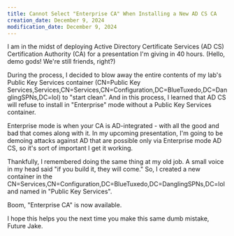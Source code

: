 ```yaml
---
title: Cannot Select "Enterprise CA" When Installing a New AD CS CA
creation_date: December 9, 2024
modification_date: December 9, 2024
---
```


I am in the midst of deploying Active Directory Certificate Services (AD CS) Certification Authority (CA) for a presentation I'm giving in 40 hours. (Hello, demo gods! We're still friends, right?)

During the process, I decided to blow away the entire contents of my lab's Public Key Services container (CN=Public Key Services,Services,CN=Services,CN=Configuration,DC=BlueTuxedo,DC=DanglingSPNs,DC=lol) to "start clean". And in this process, I learned that AD CS will refuse to install in "Enterprise" mode without a Public Key Services container.

Enterprise mode is when your CA is AD-integrated - with all the good and bad that comes along with it. In my upcoming presentation, I'm going to be demoing attacks against AD that are possible only via Enterprise mode AD CS, so it's sort of important I get it working.

Thankfully, I remembered doing the same thing at my old job. A small voice in my head said "if you build it, they will come." So, I created a new container in the CN=Services,CN=Configuration,DC=BlueTuxedo,DC=DanglingSPNs,DC=lol and named in "Public Key Services".

Boom, "Enterprise CA" is now available.

I hope this helps you the next time you make this same dumb mistake, Future Jake.